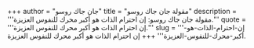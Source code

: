 +++
author = "جان جاك روسو"
title = "مقولة جان جاك روسو"
description = '''مقولة جان جاك روسو: إن احترام الذات هو أكبر محرك للنفوس العزيزة.'''
quote = '''إن احترام الذات هو أكبر محرك للنفوس العزيزة.'''
slug = '''إن-احترام-الذات-هو-أكبر-محرك-للنفوس-العزيزة'''
+++
إن احترام الذات هو أكبر محرك للنفوس العزيزة.

